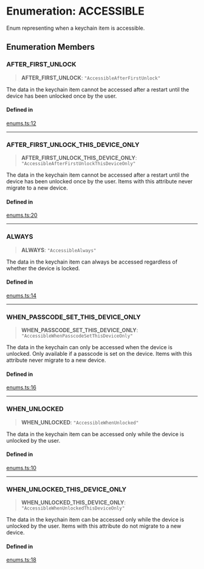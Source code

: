 # Enumeration: ACCESSIBLE

Enum representing when a keychain item is accessible.

## Enumeration Members

### AFTER\_FIRST\_UNLOCK

> **AFTER\_FIRST\_UNLOCK**: `"AccessibleAfterFirstUnlock"`

The data in the keychain item cannot be accessed after a restart until the device has been unlocked once by the user.

#### Defined in

[enums.ts:12](https://github.com/quangsuong/nts-react-native-keychain/blob/6ec8fdb5b967a106085e74014d8072182c9fca28/src/enums.ts#L12)

***

### AFTER\_FIRST\_UNLOCK\_THIS\_DEVICE\_ONLY

> **AFTER\_FIRST\_UNLOCK\_THIS\_DEVICE\_ONLY**: `"AccessibleAfterFirstUnlockThisDeviceOnly"`

The data in the keychain item cannot be accessed after a restart until the device has been unlocked once by the user. Items with this attribute never migrate to a new device.

#### Defined in

[enums.ts:20](https://github.com/quangsuong/nts-react-native-keychain/blob/6ec8fdb5b967a106085e74014d8072182c9fca28/src/enums.ts#L20)

***

### ALWAYS

> **ALWAYS**: `"AccessibleAlways"`

The data in the keychain item can always be accessed regardless of whether the device is locked.

#### Defined in

[enums.ts:14](https://github.com/quangsuong/nts-react-native-keychain/blob/6ec8fdb5b967a106085e74014d8072182c9fca28/src/enums.ts#L14)

***

### WHEN\_PASSCODE\_SET\_THIS\_DEVICE\_ONLY

> **WHEN\_PASSCODE\_SET\_THIS\_DEVICE\_ONLY**: `"AccessibleWhenPasscodeSetThisDeviceOnly"`

The data in the keychain can only be accessed when the device is unlocked. Only available if a passcode is set on the device. Items with this attribute never migrate to a new device.

#### Defined in

[enums.ts:16](https://github.com/quangsuong/nts-react-native-keychain/blob/6ec8fdb5b967a106085e74014d8072182c9fca28/src/enums.ts#L16)

***

### WHEN\_UNLOCKED

> **WHEN\_UNLOCKED**: `"AccessibleWhenUnlocked"`

The data in the keychain item can be accessed only while the device is unlocked by the user.

#### Defined in

[enums.ts:10](https://github.com/quangsuong/nts-react-native-keychain/blob/6ec8fdb5b967a106085e74014d8072182c9fca28/src/enums.ts#L10)

***

### WHEN\_UNLOCKED\_THIS\_DEVICE\_ONLY

> **WHEN\_UNLOCKED\_THIS\_DEVICE\_ONLY**: `"AccessibleWhenUnlockedThisDeviceOnly"`

The data in the keychain item can be accessed only while the device is unlocked by the user. Items with this attribute do not migrate to a new device.

#### Defined in

[enums.ts:18](https://github.com/quangsuong/nts-react-native-keychain/blob/6ec8fdb5b967a106085e74014d8072182c9fca28/src/enums.ts#L18)

